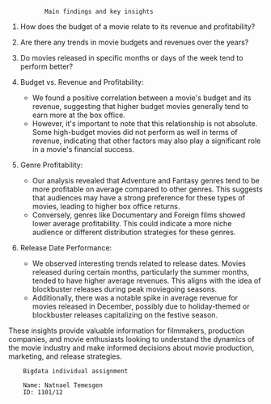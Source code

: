               Main findings and key insights

1. How does the budget of a movie relate to its revenue and profitability?
2. Are there any trends in movie budgets and revenues over the years?
3. Do movies released in specific months or days of the week tend to perform better?

1. Budget vs. Revenue and Profitability:
   - We found a positive correlation between a movie's budget and its revenue, suggesting that higher budget movies generally tend to earn more at the box office.
   - However, it's important to note that this relationship is not absolute. Some high-budget movies did not perform as well in terms of revenue, indicating that other factors may also play a significant role in a movie's financial success.

2. Genre Profitability:
   - Our analysis revealed that Adventure and Fantasy genres tend to be more profitable on average compared to other genres. This suggests that audiences may have a strong preference for these types of movies, leading to higher box office returns.
   - Conversely, genres like Documentary and Foreign films showed lower average profitability. This could indicate a more niche audience or different distribution strategies for these genres.

3. Release Date Performance:
   - We observed interesting trends related to release dates. Movies released during certain months, particularly the summer months, tended to have higher average revenues. This aligns with the idea of blockbuster releases during peak moviegoing seasons.
   - Additionally, there was a notable spike in average revenue for movies released in December, possibly due to holiday-themed or blockbuster releases capitalizing on the festive season.

These insights provide valuable information for filmmakers, production companies, and movie enthusiasts looking to understand the dynamics of the movie industry and make informed decisions about movie production, marketing, and release strategies.





        Bigdata individual assignment

        Name: Natnael Temesgen
        ID: 1101/12